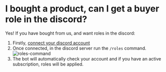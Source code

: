 # I bought a product, can I get a buyer role in the discord?

Yes! If you have bought from us, and want roles in the discord:

1. Firstly, [connect your discord account](/discord-server/link-discord-account)
2. Once connected, in the discord server run the `/roles` command.
![roles-command](/img/roles-command.png)
3. The bot will automatically check your account and if you have an active subscription, roles will be applied.
